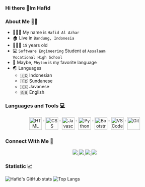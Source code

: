 ### Hi there 👋Im Hafid

### About Me 👨🏻

- 👨🏻‍💼 My name is <code>Hafid Al Azhar</code>
- 🏠 Live in <code>Bandung, Indonesia</code>
- 🧍🏻‍♂️ <code>15</code> years old
- 💻 <code>Software Engineering</code> Student at <code>Assalaam Vocational High School</code>
- 🌟 Maybe, <code>Phyton</code> is my favorite language 
- 🌏 Languages
  - 🇮🇩 Indonesian
  - 🇮🇩 Sundanese
  - 🇮🇩 Javanese
  - 🇬🇧 English

### Languages and Tools 💻
<p align="center">
<!-- HTML  -->
<a href="https://html.spec.whatwg.org/" rel="nofollow">
  <img       src="https://camo.githubusercontent.com/afd3139a285295c960e8cab5f69d684aaf3831c631e218ae4483a29cd450f7d0/68747470733a2f2f75706c6f61642e77696b696d656469612e6f72672f77696b6970656469612f636f6d6d6f6e732f362f36312f48544d4c355f6c6f676f5f616e645f776f72646d61726b2e737667" alt="HTML" height="40" style="vertical-align:top; margin:4px">
</a>
 
<!--  CSS  -->
<a href="https://www.w3.org/TR/CSS/#css" rel="nofollow">
  <img src="https://camo.githubusercontent.com/b24794bf48946ae7053e015da9a19047d087b19d43cb1aff6f89341cc34e1dd4/68747470733a2f2f75706c6f61642e77696b696d656469612e6f72672f77696b6970656469612f636f6d6d6f6e732f642f64352f435353335f6c6f676f5f616e645f776f72646d61726b2e737667" alt="CSS" height="40" style="vertical-align:top; margin:4px">
</a>

<!--  javascript  -->
<a href="https://www.javascript.com/" rel="nofollow">
  <img src="https://camo.githubusercontent.com/19c442403fb0e923bbc655300a74ce3175f68171d9331aa9fd1d4e6b9a84977c/68747470733a2f2f75706c6f61642e77696b696d656469612e6f72672f77696b6970656469612f636f6d6d6f6e732f392f39392f556e6f6666696369616c5f4a6176615363726970745f6c6f676f5f322e737667" alt="Javascript" height="40" style="vertical-align:top; margin:4px"> 
  </a>

<!-- Python -->
<a href="https://www.python.org/" rel="nofollow">
  <img src="https://camo.githubusercontent.com/5b4421dacef3d02185aeafc6890af674e58fa50872c8b933fe72c853882f7614/68747470733a2f2f75706c6f61642e77696b696d656469612e6f72672f77696b6970656469612f636f6d6d6f6e732f632f63332f507974686f6e2d6c6f676f2d6e6f746578742e737667" alt="Python" height="40" style="vertical-align:top; margin:4px"> 
  </a>
  
<!--  Bootstrap  -->
 <a href="https://getbootstrap.com/" rel="nofollow"> 
<img src="https://camo.githubusercontent.com/e76db96833cc2ba21cac7145b4446a5673a4e70026e0b215ab48b21ad9532648/68747470733a2f2f75706c6f61642e77696b696d656469612e6f72672f77696b6970656469612f636f6d6d6f6e732f622f62322f426f6f7473747261705f6c6f676f2e737667" alt="Bootstrap" height="40" style="vertical-align:top; margin:4px"> 
 </a>
 
<!--  VS Code  -->
<a href="https://code.visualstudio.com/" rel="nofollow"> 
<img src="https://upload.wikimedia.org/wikipedia/commons/thumb/9/9a/Visual_Studio_Code_1.35_icon.svg/800px-Visual_Studio_Code_1.35_icon.svg.png" alt="VS Code" height="40" style="vertical-align:top; margin:4px"> 
</a>

<!-- Git -->
<a href="https://git-scm.com/" rel="nofollow"> 
<img src="https://git-scm.com/images/logos/downloads/Git-Icon-1788C.png" alt="Git" height="40" style="vertical-align:top; margin:4px">
  </a>
 </p>

### Connect With Me 	:handshake:
<p align="center">
<a href="https://facebook.com/hafidal.azhar.9/" rel="nofollow">
  <img src="https://img.shields.io/badge/Facebook-1877F2?style=for-the-badge&logo=facebook&logoColor=white" />
</a>
<a href="https://twitter.com/hafidalazhar" rel="nofollow">
  <img src="https://img.shields.io/badge/Twitter-1DA1F2?style=for-the-badge&logo=twitter&logoColor=white" />
</a>
<a href="https://instagram.com/hafidalazhr/" rel="nofollow">
  <img src="https://img.shields.io/badge/Instagram-E4405F?style=for-the-badge&logo=instagram&logoColor=white" />
</a>
<a href="https://id.quora.com/profile/Hafid-Al-Azhar" rel="nofollow">
  <img src="https://img.shields.io/badge/Quora-%23B92B27.svg?&style=for-the-badge&logo=Quora&logoColor=white" />
</a>
  <p>

### Statistic :chart_with_upwards_trend:
![Hafid's GitHub stats](https://github-readme-stats.vercel.app/api?username=HafidAlAzhar&show_icons=true&theme=tokyonight)
![Top Langs](https://github-readme-stats.vercel.app/api/top-langs/?username=HafidAlAzhar&layout=compact&theme=tokyonight)


  
  


